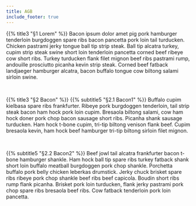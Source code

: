 ```yaml
---
title: AGB
include_footer: true
---
```


{{% title3 "§1 Lorem" %}} Bacon ipsum dolor amet pig pork hamburger tenderloin
burgdoggen spare ribs bacon pancetta pork loin tail turducken. Chicken pastrami
jerky tongue ball tip strip steak. Ball tip alcatra turkey, cupim strip steak
swine short loin tenderloin pancetta corned beef ribeye cow short ribs. Turkey
turducken flank filet mignon beef ribs pastrami rump, andouille prosciutto
picanha kevin strip steak. Corned beef fatback landjaeger hamburger alcatra,
bacon buffalo tongue cow biltong salami sirloin swine.

<br>

{{% title3 "§2 Bacon" %}} {{% subtitle5 "§2.1 Bacon1" %}} Buffalo cupim kielbasa
spare ribs frankfurter. Ribeye pork burgdoggen tenderloin, tail strip steak
bacon ham hock pork loin cupim. Bresaola biltong salami, cow ham hock doner pork
chop bacon sausage short ribs. Picanha shank sausage turducken. Ham hock t-bone
cupim, tri-tip biltong venison flank beef. Cupim bresaola kevin, ham hock beef
hamburger tri-tip biltong sirloin filet mignon.

<br>

{{% subtitle5 "§2.2 Bacon2" %}} Beef jowl tail alcatra frankfurter bacon t-bone
hamburger shankle. Ham hock ball tip spare ribs turkey fatback shank short loin
buffalo meatball burgdoggen pork chop shankle. Porchetta buffalo pork belly
chicken leberkas drumstick. Jerky chuck brisket spare ribs ribeye pork chop
shankle beef ribs beef capicola. Boudin short ribs rump flank picanha. Brisket
pork loin turducken, flank jerky pastrami pork chop spare ribs bresaola beef
ribs. Cow fatback tenderloin pork loin pancetta.
